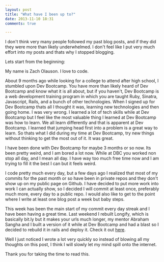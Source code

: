 ```yaml
---
layout: post
title: "What have I been up to?"
date: 2013-11-10 18:31
comments: true

---
```

I don't think very many people followed my past blog posts, and if they did they were more than likely underwhelmed. I don't feel like I put very much effort into my posts and thats why I stopped blogging.

Lets start from the beginning:

My name is Zach Olauson. I love to code. 

About 9 months ago while looking for a college to attend after high school, I stumbled upon Dev Bootcamp. You have more than likely heard of Dev Bootcamp and know what it is all about, but if you haven't, Dev Bootcamp is a web development training program in which you are taught Ruby, Sinatra, Javascript, Rails, and a bunch of other technologies. When I signed up for Dev Bootcamp thats all I thought it was, learning new technologies and then going home. I was very wrong. I learned a lot of tech skills while at Dev Bootcamp but I feel like the most valuable thing I learned at Dev Bootcamp was how to learn. We all learn differently and that is apparent at Dev Bootcamp. I learned that jumping head first into a problem is a great way to learn. So thats what I did during my time at Dev Bootcamp, try new things without thinking to get the most out of it. It was great.

I have been done with Dev Bootcamp for maybe 3 months or so now. Its been pretty weird, and I am bored a lot now. While at DBC you worked non stop all day, and I mean all day. I have way too much free time now and I am trying to fill it the best I can but it feels weird.

I code pretty much every day, but a few days ago I realized that most of my commits for the past month or so have been in private repos and they don't show up on my public page on Github. I have decided to put more work into work I can actually show, so I decided I will commit at least once, preferably much more, every day to a public repo. I would also like to get to the point where I write at least one blog post a week but baby steps. 

This week has been the main start of my commit every day streak and I have been having a great time. Last weekend I rebuilt Longify, which is basically bit.ly but it makes your urls much longer, my mentor Abraham Sangha and I built a version of it while at Dev Bootcamp and had a blast so I decided to rebuild it in rails and deploy it. Check it out [here](http://longify.zacholauson.io/).

Well I just noticed I wrote a lot very quickly so instead of blowing all my thoughts on this post, I think I will slowly let my mind spill onto the internet. 

Thank you for taking the time to read this.